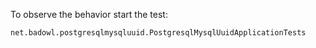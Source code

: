 To observe the behavior start the test:

```
net.badowl.postgresqlmysqluuid.PostgresqlMysqlUuidApplicationTests
```
